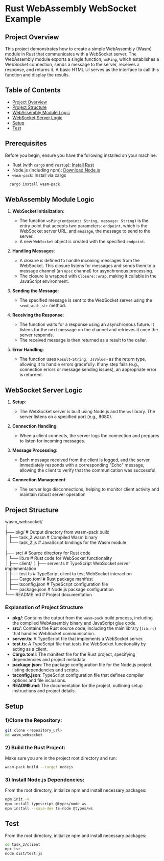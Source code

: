 # Rust WebAssembly WebSocket Example

## Project Overview
This project demonstrates how to create a simple WebAssembly (Wasm) module in Rust that communicates with a WebSocket server. The WebAssembly module exports a single function, `wsPing`, which establishes a WebSocket connection, sends a message to the server, receives a response, and returns it. A basic HTML UI serves as the interface to call this function and display the results.

## Table of Contents

- [Project Overview](#project-overview)
- [Project Structure](#project-structure)
- [WebAssembly Module Logic](#webassembly-module-logic)
- [WebSocket Server Logic](#websocket-server-logic)
- [Setup](#setup)
- [Test](#test)

## Prerequisites

Before you begin, ensure you have the following installed on your machine:

- Rust (with `cargo` and `rustup`): [Install Rust](https://www.rust-lang.org/tools/install)
- Node.js (including npm): [Download Node.js](https://nodejs.org/)
- `wasm-pack`: Install via cargo
```bash
  cargo install wasm-pack
```

## WebAssembly Module Logic

1. **WebSocket Initialization**:
   - The function `wsPing(endpoint: String, message: String)` is the entry point that accepts two parameters: `endpoint`, which is the WebSocket server URL, and `message`, the message to send to the server.
   - A new `WebSocket` object is created with the specified `endpoint`.

2. **Handling Messages**:
   - A closure is defined to handle incoming messages from the WebSocket. This closure listens for messages and sends them to a message channel (an `mpsc` channel) for asynchronous processing.
   - The closure is wrapped with `Closure::wrap`, making it callable in the JavaScript environment.

3. **Sending the Message**:
   - The specified message is sent to the WebSocket server using the `send_with_str` method.

4. **Receiving the Response**:
   - The function waits for a response using an asynchronous future. It listens for the next message on the channel and retrieves it once the server responds.
   - The received message is then returned as a result to the caller.

5. **Error Handling**:
   - The function uses `Result<String, JsValue>` as the return type, allowing it to handle errors gracefully. If any step fails (e.g., connection errors or message sending issues), an appropriate error is returned.

## WebSocket Server Logic

1. **Setup**:
   - The WebSocket server is built using Node.js and the `ws` library. The server listens on a specified port (e.g., 8080).

2. **Connection Handling**:
   - When a client connects, the server logs the connection and prepares to listen for incoming messages.

3. **Message Processing**:
   - Each message received from the client is logged, and the server immediately responds with a corresponding "Echo" message, allowing the client to verify that the communication was successful.

4. **Connection Management**:
   - The server logs disconnections, helping to monitor client activity and maintain robust server operation

## Project Structure

wasm_websocket/                                                                      <br>
│                                                                                    <br>
├── pkg/                          # Output directory from wasm-pack build            <br>
│   ├── task_2.wasm               # Compiled Wasm binary                             <br>
│   └── task_2.js                 # JavaScript bindings for the Wasm module          <br>
│                                                                                    <br>
├── src/                          # Source directory for Rust code                   <br>
│   └── lib.rs                    # Rust code for WebSocket functionality            <br>
│
├── client/
│   ├── server.ts                 # TypeScript WebSocket server implementation       <br>
│   ├── test.ts                   # TypeScript client to test WebSocket interaction  <br>
│   ├── Cargo.toml                # Rust package manifest                            <br>
│   ├── tsconfig.json             # TypeScript configuration file                    <br>
│   └── package.json              # Node.js package configuration                    <br>
└── README.md                     # Project documentation                            <br>

### Explanation of Project Structure

- **pkg/**: Contains the output from the `wasm-pack` build process, including the compiled WebAssembly binary and JavaScript glue code.
- **src/**: Contains the Rust source code, including the main library (`lib.rs`) that handles WebSocket communication.
- **server.ts**: A TypeScript file that implements a WebSocket server.
- **test.ts**: A TypeScript file that tests the WebSocket functionality by acting as a client.
- **Cargo.toml**: The manifest file for the Rust project, specifying dependencies and project metadata.
- **package.json**: The package configuration file for the Node.js project, listing dependencies and scripts.
- **tsconfig.json**: TypeScript configuration file that defines compiler options and file inclusions.
- **README.md**: The documentation for the project, outlining setup instructions and project details.

## Setup


### 1)Clone the Repository:

```bash
git clone <repository_url>
cd wasm_websocket
```

### 2) Build the Rust Project:
Make sure you are in the project root directory and run:
```bash
wasm-pack build --target nodejs
```

### 3) Install Node.js Dependencies:
From the root directory, initialize npm and install necessary packages:
```bash
npm init -y
npm install typescript @types/node ws
npm install --save-dev ts-node @types/ws
```

## Test
From the root directory, initialize npm and install necessary packages:
```bash
cd task_2/client
npx tsc
node dist/test.js
```

